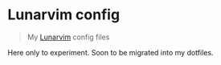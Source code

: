 # Lunarvim config

> My [Lunarvim](https://www.lunarvim.org/) config files

Here only to experiment. Soon to be migrated into my dotfiles.
